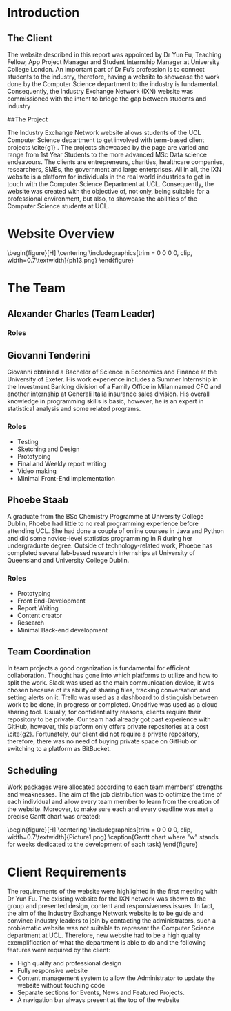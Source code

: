 
# Introduction
## The Client 

The website described in this report was appointed by Dr Yun Fu, Teaching Fellow, App Project Manager and Student Internship Manager at University College London. An important part of Dr Fu’s profession is to connect students to the industry, therefore, having a website to showcase the work done by the Computer Science department to the industry is fundamental. Consequently, the Industry Exchange Network (IXN) website was commissioned with the intent to bridge the gap between students and industry 

##The Project

The Industry Exchange Network website allows students of the UCL Computer Science department to get involved with  term-based client projects \cite{g1} . The projects showcased by the page are varied and range from 1st Year Students to the more advanced MSc Data science endeavours.  The clients are entrepreneurs, charities, healthcare companies, researchers, SMEs, the government and large enterprises.  All in all, the IXN website is a platform for individuals in the real world industries to get in touch with the Computer Science Department at UCL. Consequently, the website was created with the objective of, not only, being suitable for a professional environment, but also, to showcase the abilities of the Computer Science students at UCL. 

# Website Overview

\begin{figure}[H]
      \centering
      \includegraphics[trim = 0 0 0 0, clip, width=0.7\textwidth]{ph13.png}
 \end{figure}

# The Team
## Alexander Charles (Team Leader)

### Roles 

## Giovanni Tenderini

Giovanni obtained a Bachelor of Science in Economics and Finance at the University of Exeter. His work experience includes a Summer Internship in the Investment Banking division of a Family Office in Milan named CFO and another internship at Generali Italia insurance sales division. His overall knowledge in programming skills is basic, however, he is an expert in statistical analysis and some related programs.

### Roles
-	Testing 
-	Sketching and Design 
-   Prototyping
-	Final and Weekly report  writing
-	Video making
-	Minimal Front-End implementation

## Phoebe Staab

A graduate from the BSc Chemistry Programme at University College Dublin, Phoebe had little to no real programming experience before attending UCL. She had done a couple of online courses in Java and Python and did some novice-level statistics programming in R during her undergraduate degree. Outside of technology-related work, Phoebe has completed several lab-based research internships at University of Queensland and University College Dublin. 

### Roles
 - Prototyping 
 - Front End-Development
 - Report Writing 
 - Content creator
 - Research
 - Minimal Back-end development 

## Team Coordination

In team projects a good organization is fundamental for efficient collaboration. Thought has gone into which platforms to utilize and how to split the work. Slack was used as the main communication device, it was chosen because of its ability of sharing files, tracking conversation and setting alerts on it. Trello was used as a dashboard to distinguish between work to be done, in progress or completed. Onedrive was used as a cloud sharing tool.
Usually, for confidentiality reasons, clients require their repository to be private. Our team had already got past experience with GitHub, however, this platform only offers private repositories at a cost \cite{g2}. Fortunately, our client did not require a private repository, therefore, there was no need of buying private space on GitHub or switching to a platform as BitBucket. 

## Scheduling 

Work packages were allocated according to each team members’ strengths and weaknesses. The aim of the job distribution was to optimize the time of each individual and allow every team member to learn from the creation of the website. Moreover, to make sure each and every deadline was met a precise Gantt chart was created: 

\begin{figure}[H]
      \centering
      \includegraphics[trim = 0 0 0 0, clip, width=0.7\textwidth]{Picture1.png}
      \caption{Gantt chart where "w" stands for weeks dedicated to the development of each task}
 \end{figure}


# Client Requirements

The requirements of the website were highlighted in the first meeting with Dr Yun Fu. The existing website for the IXN network was shown to the group and presented design, content and responsiveness issues. In fact, the aim of the Industry Exchange Network website is to be guide and convince industry leaders to join by contacting the administrators, such a problematic website was not suitable to represent the Computer Science department at UCL. Therefore, new website had to be a high quality exemplification of what the department is able to do and the following features were required by the client:

-	High quality and professional design
-	Fully responsive website
-	Content management system to allow the Administrator to update the website without touching code
-	Separate sections for Events, News and Featured Projects.
-	A navigation bar always present at the top of the website

